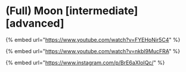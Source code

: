 # (Full) Moon \[intermediate] \[advanced]

{% embed url="https://www.youtube.com/watch?v=FYEHoNir5C4" %}

{% embed url="https://www.youtube.com/watch?v=nkbl9MucFRA" %}

{% embed url="https://www.instagram.com/p/BrE6aXIoIQc/" %}
